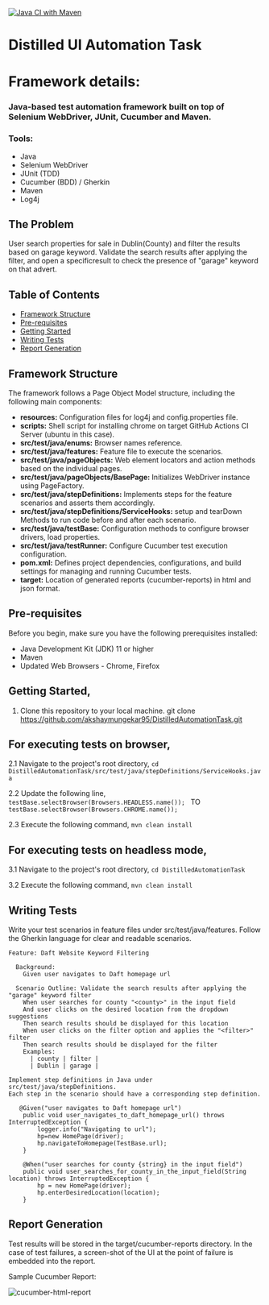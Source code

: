 [![Java CI with Maven](https://github.com/akshaymungekar95/DistilledAutomationTask/actions/workflows/maven.yml/badge.svg)](https://github.com/akshaymungekar95/DistilledAutomationTask/actions/workflows/maven.yml)



# Distilled UI Automation Task

# Framework details:
### Java-based test automation framework built on top of Selenium WebDriver, JUnit, Cucumber and Maven.

### Tools:
-   Java
-   Selenium WebDriver
-   JUnit (TDD)
-   Cucumber (BDD) / Gherkin
-   Maven
-   Log4j

## The Problem
User search properties for sale in Dublin(County) and filter the results based on garage keyword.
Validate the search results after applying the filter, and open a specificresult to check the presence of "garage" keyword on that advert.

## Table of Contents

- [Framework Structure](#framework-structure)
- [Pre-requisites](#pre-requisites)
- [Getting Started](#getting-started)
- [Writing Tests](#writing-tests)
- [Report Generation](#report-generation)

## Framework Structure

The framework follows a Page Object Model structure, including the following main components:

- **resources:** Configuration files for log4j and config.properties file.
- **scripts:** Shell script for installing chrome on target GitHub Actions CI Server (ubuntu in this case).
- **src/test/java/enums:** Browser names reference.
- **src/test/java/features:** Feature file to execute the scenarios.
- **src/test/java/pageObjects:** Web element locators and action methods based on the individual pages.
- **src/test/java/pageObjects/BasePage:** Initializes WebDriver instance using PageFactory.
- **src/test/java/stepDefinitions:** Implements steps for the feature scenarios and asserts them accordingly.
- **src/test/java/stepDefinitions/ServiceHooks:** setup and tearDown Methods to run code before and after each scenario.
- **src/test/java/testBase:** Configuration methods to configure browser drivers, load properties.
- **src/test/java/testRunner:** Configure Cucumber test execution configuration.
- **pom.xml:** Defines project dependencies, configurations, and build settings for managing and running Cucumber tests.
- **target:** Location of generated reports (cucumber-reports) in html and json format.


## Pre-requisites

Before you begin, make sure you have the following prerequisites installed:

- Java Development Kit (JDK) 11 or higher
- Maven
- Updated Web Browsers - Chrome, Firefox

## Getting Started,

1. Clone this repository to your local machine.
git clone https://github.com/akshaymungekar95/DistilledAutomationTask.git

## For executing tests on browser,


2.1 Navigate to the project's root directory,
```cd DistilledAutomationTask/src/test/java/stepDefinitions/ServiceHooks.java```

2.2 Update the following line,
```testBase.selectBrowser(Browsers.HEADLESS.name()); ```
	TO
	``` testBase.selectBrowser(Browsers.CHROME.name()); ```
				   
2.3 Execute the following command,
	```mvn clean install```
	
## For executing tests on headless mode,
3.1 Navigate to the project's root directory,
```cd DistilledAutomationTask```

3.2  Execute the following command,
```mvn clean install```
	
## Writing Tests

Write your test scenarios in feature files under src/test/java/features. 
Follow the Gherkin language for clear and readable scenarios.
```
Feature: Daft Website Keyword Filtering

  Background:
    Given user navigates to Daft homepage url

  Scenario Outline: Validate the search results after applying the "garage" keyword filter
    When user searches for county "<county>" in the input field
    And user clicks on the desired location from the dropdown suggestions
    Then search results should be displayed for this location
    When user clicks on the filter option and applies the "<filter>" filter
    Then search results should be displayed for the filter
    Examples:
      | county | filter |
      | Dublin | garage |
	  
Implement step definitions in Java under src/test/java/stepDefinitions.
Each step in the scenario should have a corresponding step definition.
		
   @Given("user navigates to Daft homepage url")
    public void user_navigates_to_daft_homepage_url() throws InterruptedException {
        logger.info("Navigating to url");
        hp=new HomePage(driver);
        hp.navigateToHomepage(TestBase.url);
    }

    @When("user searches for county {string} in the input field")
    public void user_searches_for_county_in_the_input_field(String location) throws InterruptedException {
        hp = new HomePage(driver);
        hp.enterDesiredLocation(location);
    }
```
## Report Generation
Test results will be stored in the target/cucumber-reports directory.
In the case of test failures, a screen-shot of the UI at the point of failure is embedded into the report.

Sample Cucumber Report:

<img src = "
https://github.com/akshaymungekar95/DistilledAutomationTask/blob/master/images/Cucumber_report.png" title = "cucumber-html-report"/>
